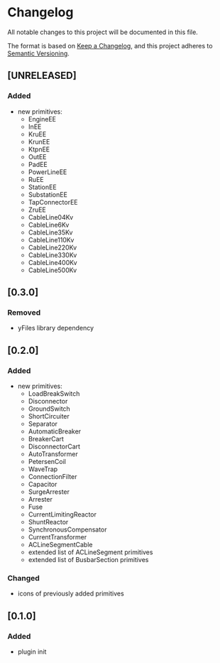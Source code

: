 # Changelog

All notable changes to this project will be documented in this file.

The format is based on [Keep a Changelog](https://keepachangelog.com/en/1.0.0/),
and this project adheres to [Semantic Versioning](https://semver.org/spec/v2.0.0.html).

## [UNRELEASED]

### Added

- new primitives:
  - EngineEE
  - InEE
  - KruEE
  - KrunEE
  - KtpnEE
  - OutEE
  - PadEE
  - PowerLineEE
  - RuEE
  - StationEE
  - SubstationEE
  - TapConnectorEE
  - ZruEE
  - CableLine04Kv
  - CableLine6Kv
  - CableLine35Kv
  - CableLine110Kv
  - CableLine220Kv
  - CableLine330Kv
  - CableLine400Kv
  - CableLine500Kv

## [0.3.0]

### Removed

- yFiles library dependency

## [0.2.0]

### Added

- new primitives:
  - LoadBreakSwitch
  - Disconnector
  - GroundSwitch
  - ShortCircuiter
  - Separator
  - AutomaticBreaker
  - BreakerCart
  - DisconnectorCart
  - AutoTransformer
  - PetersenCoil
  - WaveTrap
  - ConnectionFilter
  - Capacitor
  - SurgeArrester
  - Arrester
  - Fuse
  - CurrentLimitingReactor
  - ShuntReactor
  - SynchronousCompensator
  - CurrentTransformer
  - ACLineSegmentCable
  - extended list of ACLineSegment primitives
  - extended list of BusbarSection primitives

### Changed

- icons of previously added primitives

## [0.1.0]

### Added

- plugin init
